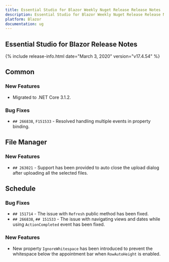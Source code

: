 ```yaml
---
title: Essential Studio for Blazor Weekly Nuget Release Release Notes  
description: Essential Studio for Blazor Weekly Nuget Release Release Notes  
platform: Blazor
documentation: ug
---
```


##  Essential Studio for Blazor  Release Notes  

{% include release-info.html date="March 3, 2020"  version="v17.4.54" %} 

##  Common

###    New Features

- Migrated to .NET Core 3.1.2.

###    Bug Fixes

- `## 266838`, `F151533` - Resolved handling multiple events in property binding.

##  File Manager

###    New Features

- `## 263021` - Support has been provided to auto close the upload dialog after uploading all the selected files.

##  Schedule

###    Bug Fixes

- `## 151714` - The issue with `Refresh` public method has been fixed.
- `## 266838`, `## 151533` - The issue with navigating views and dates while using `ActionCompleted` event has been fixed.

###    New Features

- New property `IgnoreWhitespace` has been introduced to prevent the whitespace below the appointment bar when `RowAutoHeight` is enabled.
